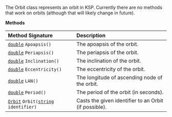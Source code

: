 The Orbit class represents an orbit in KSP.  Currently there are no methods that work on orbits (although that will likely change in future).

**Methods**

| Method Signature | Description |
| :--- | :--- |
| [`double`](Numeric-Type) `Apoapsis()` | The apoapsis of the orbit. |
| [`double`](Numeric-Type) `Periapsis()` | The periapsis of the orbit. |
| [`double`](Numeric-Type) `Inclination()` | The inclination of the orbit. |
| [`double`](Numeric-Type) `Eccentricity()` | The eccentricity of the orbit. |
| [`double`](Numeric-Type) `LAN()` | The longitude of ascending node of the orbit. |
| [`double`](Numeric-Type) `Period()` | The period of the orbit (in seconds). |
| [`Orbit`](Orbit-Type) `Orbit(`[`string`](String-Type)` identifier)` | Casts the given identifier to an Orbit (if possible). |
